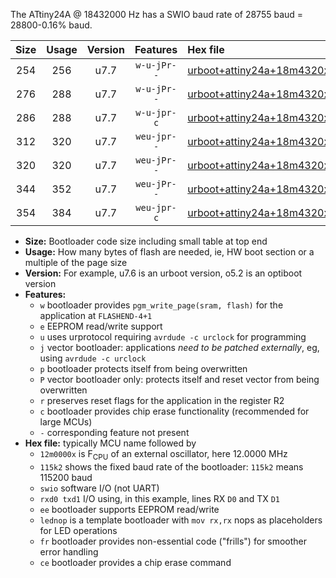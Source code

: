 The ATtiny24A @ 18432000 Hz has a SWIO baud rate of 28755 baud = 28800-0.16% baud.

|Size|Usage|Version|Features|Hex file|
|:-:|:-:|:-:|:-:|:--|
|254|256|u7.7|`w-u-jPr--`|[urboot+attiny24a+18m4320x+++28k8_swio_rxb0_txb1_lednop.hex](https://raw.githubusercontent.com/stefanrueger/urboot.hex/main/mcus/attiny24a/external_oscillator/fcpu+18m4320_Hz/br+++28k8_bps/urboot+attiny24a+18m4320x+++28k8_swio_rxb0_txb1_lednop.hex)|
|276|288|u7.7|`w-u-jPr--`|[urboot+attiny24a+18m4320x+++28k8_swio_rxb0_txb1_lednop_fr.hex](https://raw.githubusercontent.com/stefanrueger/urboot.hex/main/mcus/attiny24a/external_oscillator/fcpu+18m4320_Hz/br+++28k8_bps/urboot+attiny24a+18m4320x+++28k8_swio_rxb0_txb1_lednop_fr.hex)|
|286|288|u7.7|`w-u-jpr-c`|[urboot+attiny24a+18m4320x+++28k8_swio_rxb0_txb1_lednop_fr_ce.hex](https://raw.githubusercontent.com/stefanrueger/urboot.hex/main/mcus/attiny24a/external_oscillator/fcpu+18m4320_Hz/br+++28k8_bps/urboot+attiny24a+18m4320x+++28k8_swio_rxb0_txb1_lednop_fr_ce.hex)|
|312|320|u7.7|`weu-jpr--`|[urboot+attiny24a+18m4320x+++28k8_swio_rxb0_txb1_ee_lednop.hex](https://raw.githubusercontent.com/stefanrueger/urboot.hex/main/mcus/attiny24a/external_oscillator/fcpu+18m4320_Hz/br+++28k8_bps/urboot+attiny24a+18m4320x+++28k8_swio_rxb0_txb1_ee_lednop.hex)|
|320|320|u7.7|`weu-jPr--`|[urboot+attiny24a+18m4320x+++28k8_swio_rxb0_txb1_ee.hex](https://raw.githubusercontent.com/stefanrueger/urboot.hex/main/mcus/attiny24a/external_oscillator/fcpu+18m4320_Hz/br+++28k8_bps/urboot+attiny24a+18m4320x+++28k8_swio_rxb0_txb1_ee.hex)|
|344|352|u7.7|`weu-jPr--`|[urboot+attiny24a+18m4320x+++28k8_swio_rxb0_txb1_ee_lednop_fr.hex](https://raw.githubusercontent.com/stefanrueger/urboot.hex/main/mcus/attiny24a/external_oscillator/fcpu+18m4320_Hz/br+++28k8_bps/urboot+attiny24a+18m4320x+++28k8_swio_rxb0_txb1_ee_lednop_fr.hex)|
|354|384|u7.7|`weu-jpr-c`|[urboot+attiny24a+18m4320x+++28k8_swio_rxb0_txb1_ee_lednop_fr_ce.hex](https://raw.githubusercontent.com/stefanrueger/urboot.hex/main/mcus/attiny24a/external_oscillator/fcpu+18m4320_Hz/br+++28k8_bps/urboot+attiny24a+18m4320x+++28k8_swio_rxb0_txb1_ee_lednop_fr_ce.hex)|

- **Size:** Bootloader code size including small table at top end
- **Usage:** How many bytes of flash are needed, ie, HW boot section or a multiple of the page size
- **Version:** For example, u7.6 is an urboot version, o5.2 is an optiboot version
- **Features:**
  + `w` bootloader provides `pgm_write_page(sram, flash)` for the application at `FLASHEND-4+1`
  + `e` EEPROM read/write support
  + `u` uses urprotocol requiring `avrdude -c urclock` for programming
  + `j` vector bootloader: applications *need to be patched externally*, eg, using `avrdude -c urclock`
  + `p` bootloader protects itself from being overwritten
  + `P` vector bootloader only: protects itself and reset vector from being overwritten
  + `r` preserves reset flags for the application in the register R2
  + `c` bootloader provides chip erase functionality (recommended for large MCUs)
  + `-` corresponding feature not present
- **Hex file:** typically MCU name followed by
  + `12m0000x` is F<sub>CPU</sub> of an external oscillator, here 12.0000 MHz
  + `115k2` shows the fixed baud rate of the bootloader: `115k2` means 115200 baud
  + `swio` software I/O (not UART)
  + `rxd0 txd1` I/O using, in this example, lines RX `D0` and TX `D1`
  + `ee` bootloader supports EEPROM read/write
  + `lednop` is a template bootloader with `mov rx,rx` nops as placeholders for LED operations
  + `fr` bootloader provides non-essential code ("frills") for smoother error handling
  + `ce` bootloader provides a chip erase command
